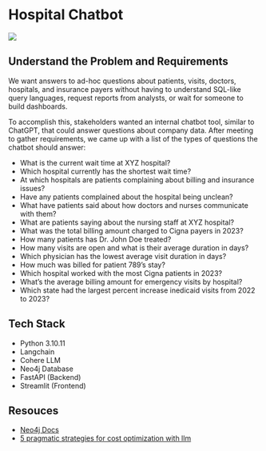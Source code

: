 # Hospital Chatbot
<img src="llm.avif">

## Understand the Problem and Requirements
We want answers to ad-hoc questions about patients, visits, doctors, hospitals, and insurance payers without having to understand SQL-like query languages, request reports from analysts, or wait for someone to build dashboards.

To accomplish this, stakeholders wanted an internal chatbot tool, similar to ChatGPT, that could answer questions about company data. After meeting to gather requirements, we came up with a list of the types of questions the chatbot should answer:

- What is the current wait time at XYZ hospital?
- Which hospital currently has the shortest wait time?
- At which hospitals are patients complaining about billing and insurance issues?
- Have any patients complained about the hospital being unclean?
- What have patients said about how doctors and nurses communicate with them?
- What are patients saying about the nursing staff at XYZ hospital?
- What was the total billing amount charged to Cigna payers in 2023?
- How many patients has Dr. John Doe treated?
- How many visits are open and what is their average duration in days?
- Which physician has the lowest average visit duration in days?
- How much was billed for patient 789’s stay?
- Which hospital worked with the most Cigna patients in 2023?
- What’s the average billing amount for emergency visits by hospital?
- Which state had the largest percent increase inedicaid visits from 2022 to 2023?

## Tech Stack
- Python 3.10.11
- Langchain
- Cohere LLM
- Neo4j Database
- FastAPI (Backend)
- Streamlit (Frontend)

## Resouces
- [Neo4j Docs](https://neo4j.com/docs/getting-started/cypher-intro/cypher-sql/)
- [5 pragmatic strategies for cost optimization with llm](https://www.metadocs.co/2024/04/03/5-pragmatic-strategies-for-cost-optimization-with-llm/)